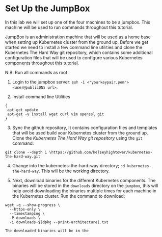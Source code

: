 
# Set Up the JumpBox

In this lab we will set up one of the four machines to be a jumpbox. This machine will be used to run commands throughout this tutorial.

JumpBox is an administration machine that will be used as a home base when setting up Kubernetes cluster from the ground up. Before we get started we need to install a few command line utilities and clone the Kubernetes The Hard Way git repository, which contains some additional configuration files that will be used to configure various Kubernetes components throughout this tutorial.

N.B: Run all commands as root

1. Login to the jumpbox server: `ssh -i <"yourkeypair.pem"> <user@publicDNS url>`.

2. Install command line Utilities

 ``` 
 {
  apt-get update
  apt-get -y install wget curl vim openssl git
}
```



3. Sync the github repository, It contains configuration files and templates that will be used build your Kubernetes cluster from the ground up. Clone the *Kubernetes The Hard Way git repository* using the `git` command:


```
git clone --depth 1 \https://github.com/kelseyhightower/kubernetes-the-hard-way.git 
```

4. Change into the kubernetes-the-hard-way directory; `cd kubernetes-the-hard-way`. This will be the working directory.

5. Next, download binaries for the different Kubernetes components. The binaries will be stored in the `downloads` directory on the `jumpbox`, this will help avoid downloading the binaries multiple times for each machine in the Kubernetes cluster. Run the command to download;

```
wget -q --show-progress \
  --https-only \
  --timestamping \
  -P downloads \
  -i downloads-$(dpkg --print-architecture).txt
```


    The downloaded binaries will be in the   
